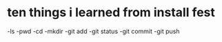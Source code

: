 # ten things i learned from install fest

-ls
-pwd
-cd
-mkdir
-git add
-git status
-git commit
-git push
